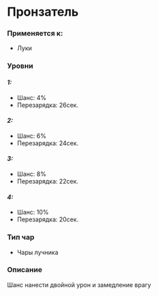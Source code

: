# Пронзатель

### Применяется к:

* Луки

### Уровни

#### _1:_&#x20;

* Шанс: 4%
* Перезарядка:  26сек.

#### _2:_

* Шанс: 6%
* Перезарядка:  24сек.&#x20;

#### _3:_&#x20;

* Шанс: 8%
* Перезарядка:  22сек.

#### _4:_

* Шанс: 10%
* Перезарядка:  20сек.&#x20;

### Тип чар

* Чары лучника

### Описание&#x20;

Шанс нанести двойной урон и замедление врагу
